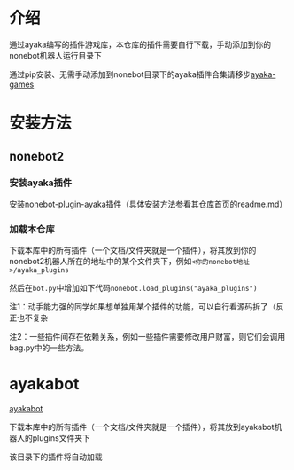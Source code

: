# 介绍
通过ayaka编写的插件游戏库，本仓库的插件需要自行下载，手动添加到你的nonebot机器人运行目录下

通过pip安装、无需手动添加到nonebot目录下的ayaka插件合集请移步[ayaka-games](https://github.com/bridgeL/nonebot-plugin-ayaka-games)

# 安装方法

## nonebot2 

### 安装ayaka插件
安装[nonebot-plugin-ayaka](https://github.com/bridgeL/nonebot-plugin-ayaka)插件（具体安装方法参看其仓库首页的readme.md）

### 加载本仓库
下载本库中的所有插件（一个文档/文件夹就是一个插件），将其放到你的nonebot2机器人所在的地址中的某个文件夹下，例如`<你的nonebot地址>/ayaka_plugins`

然后在`bot.py`中增加如下代码`nonebot.load_plugins("ayaka_plugins")`

注1：动手能力强的同学如果想单独用某个插件的功能，可以自行看源码拆了（反正也不复杂

注2：一些插件间存在依赖关系，例如一些插件需要修改用户财富，则它们会调用bag.py中的一些方法。

# ayakabot

[ayakabot](https://github.com/bridgeL/ayaka_bot)

下载本库中的所有插件（一个文档/文件夹就是一个插件），将其放到ayakabot机器人的plugins文件夹下

该目录下的插件将自动加载
